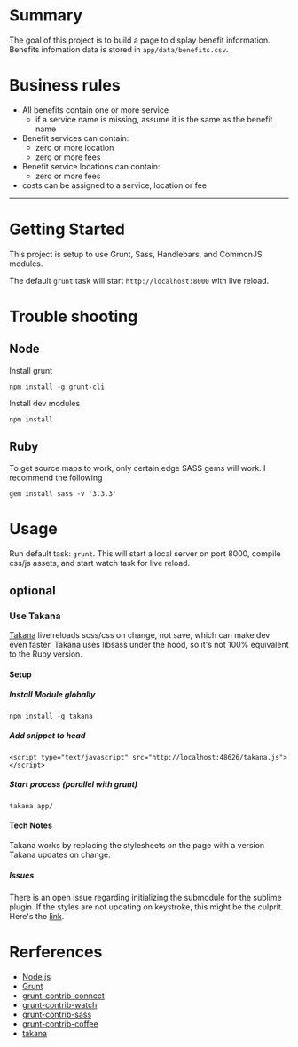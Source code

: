 # Summary
The goal of this project is to build a page to display benefit information. Benefits infomation data is stored in `app/data/benefits.csv`.

# Business rules
- All benefits contain one or more service
    - if a service name is missing, assume it is the same as the benefit name
- Benefit services can contain:
    - zero or more location
    - zero or more fees
- Benefit service locations can contain:
    - zero or more fees
- costs can be assigned to a service, location or fee

---

# Getting Started
This project is setup to use Grunt, Sass, Handlebars, and CommonJS modules.

The default `grunt` task will start `http://localhost:8000` with live reload.

# Trouble shooting
## Node

Install grunt

    npm install -g grunt-cli

Install dev modules

    npm install


## Ruby

To get source maps to work, only certain edge SASS gems will work. I recommend the following

    gem install sass -v '3.3.3'


# Usage
Run default task: `grunt`. This will start a local server on port 8000, compile css/js assets, and start watch task for live reload.

## optional

### Use Takana
[Takana](http://usetakana.com/) live reloads scss/css on change, not save, which can make dev even faster. Takana uses libsass under the hood, so it's not 100% equivalent to the Ruby version.

#### Setup
##### Install Module globally

    npm install -g takana

##### Add snippet to head

    <script type="text/javascript" src="http://localhost:48626/takana.js"></script>

##### Start process (parallel with grunt)

    takana app/

#### Tech Notes
Takana works by replacing the stylesheets on the page with a version Takana updates on change.

##### Issues
There is an open issue regarding initializing the submodule for the sublime plugin. If the styles are not updating on keystroke, this might be the culprit. Here's the [link](https://github.com/mechio/takana/issues/16).


# Rerferences
- [Node.js](http://nodejs.org/)
- [Grunt](http://gruntjs.com/)
- [grunt-contrib-connect](https://github.com/gruntjs/grunt-contrib-connect)
- [grunt-contrib-watch](https://github.com/gruntjs/grunt-contrib-watch)
- [grunt-contrib-sass](https://github.com/gruntjs/grunt-contrib-sass)
- [grunt-contrib-coffee](https://github.com/gruntjs/grunt-contrib-coffee)
- [takana](https://github.com/mechio/takana)
